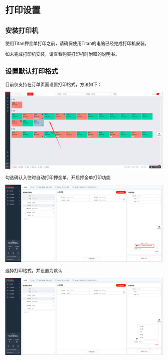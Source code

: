 # 打印设置

## 安装打印机

使用Titan押金单打印之前，请确保使用Titan的电脑已经完成打印机安装。

如未完成打印机安装，请查看购买打印机时附赠的说明书。

## 设置默认打印格式

目前仅支持在订单页面设置打印格式，方法如下：

![&#x968F;&#x673A;&#x627E;&#x4E00;&#x4E2A;&#x623F;&#x95F4;&#x70B9;&#x51FB;&#x529E;&#x7406;&#x5165;&#x4F4F;](../../../.gitbook/assets/image%20%2836%29.png)

勾选确认入住时自动打印押金单，开启押金单打印功能

![&#x8BBE;&#x7F6E;&#x6253;&#x5370;&#x62BC;&#x91D1;&#x5355;](../../../.gitbook/assets/image%20%2829%29.png)

选择打印格式，并设置为默认  


![&#x8BBE;&#x7F6E;&#x6253;&#x5370;&#x683C;&#x5F0F;](../../../.gitbook/assets/image%20%28338%29.png)

